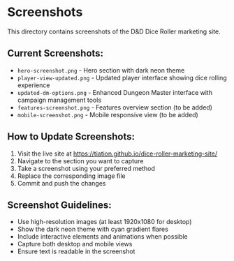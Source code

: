 # Screenshots

This directory contains screenshots of the D&D Dice Roller marketing site.

## Current Screenshots:

- `hero-screenshot.png` - Hero section with dark neon theme
- `player-view-updated.png` - Updated player interface showing dice rolling experience
- `updated-dm-options.png` - Enhanced Dungeon Master interface with campaign management tools
- `features-screenshot.png` - Features overview section (to be added)
- `mobile-screenshot.png` - Mobile responsive view (to be added)

## How to Update Screenshots:

1. Visit the live site at https://tiation.github.io/dice-roller-marketing-site/
2. Navigate to the section you want to capture
3. Take a screenshot using your preferred method
4. Replace the corresponding image file
5. Commit and push the changes

## Screenshot Guidelines:

- Use high-resolution images (at least 1920x1080 for desktop)
- Show the dark neon theme with cyan gradient flares
- Include interactive elements and animations when possible
- Capture both desktop and mobile views
- Ensure text is readable in the screenshot
